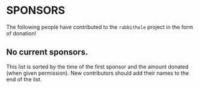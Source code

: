 # SPONSORS

The following people have contributed to the `rabbithole` project in the form of donation!
## No current sponsors.

This list is sorted by the time of the first sponsor and the amount donated (when given permission). New contributors should add their names to the end of the list.

